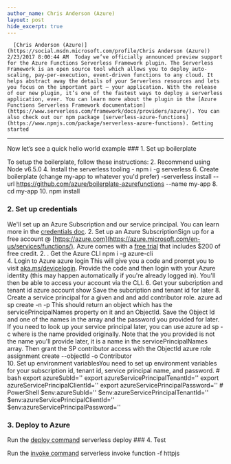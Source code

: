 ```yaml
---
author_name: Chris Anderson (Azure)
layout: post
hide_excerpt: true
---
```

      [Chris Anderson (Azure)](https://social.msdn.microsoft.com/profile/Chris Anderson (Azure))  2/23/2017 8:00:44 AM  Today we’ve officially announced preview support for the Azure Functions Serverless Framework plugin. The Serverless Framework is an open source tool which allows you to deploy auto-scaling, pay-per-execution, event-driven functions to any cloud. It helps abstract away the details of your Serverless resources and lets you focus on the important part – your application. With the release of our new plugin, it’s one of the fastest ways to deploy a serverless application, ever. You can learn more about the plugin in the [Azure Functions Serverless Framework documentation](https://www.serverless.com/framework/docs/providers/azure/). You can also check out our npm package [serverless-azure-functions](https://www.npmjs.com/package/serverless-azure-functions). Getting started
---------------

 Now let’s see a quick hello world example ### 1. Set up boilerplate

 To setup the boilerplate, follow these instructions:  2. Recommend using Node v6.5.0
 4. Install the serverless tooling - npm i -g serverless
 6. Create boilerplate (change my-app to whatever you'd prefer) -serverless install --url https://github.com/azure/boilerplate-azurefunctions --name my-app
 8. cd my-app
 10. npm install
  ### 2. Set up credentials

 We'll set up an Azure Subscription and our service principal. You can learn more in the [credentials doc](https://www.serverless.com/framework/docs/providers/azure/guide/credentials).  2. Set up an Azure SubscriptionSign up for a free account @ [https://azure.com](https://azure.microsoft.com/en-us/services/functions/). Azure comes with a [free trial](https://azure.microsoft.com/en-us/free/) that includes $200 of free credit.
   2. . Get the Azure CLI  npm i -g azure-cli  
 4. Login to Azure  azure login  This will give you a code and prompt you to visit [aka.ms/devicelogin](https://aka.ms/devicelogin). Provide the code and then login with your Azure identity (this may happen automatically if you're already logged in). You'll then be able to access your account via the CLI.
 6. Get your subcription and tenant id  azure account show  Save the subcription and tenant id for later
 8. Create a service principal for a given <name> and <password> and add contributor role.  azure ad sp create -n <name> -p <password>  This should return an object which has the servicePrincipalNames property on it and an ObjectId. Save the Object Id and one of the names in the array and the password you provided for later. If you need to look up your service principal later, you can use azure ad sp -c <name> where <name> is the name provided originally. Note that the <name> you provided is not the name you'll provide later, it is a name in the servicePrincipalNames array. Then grant the SP contributor access with the ObjectId  azure role assignment create --objectId <objectIDFromCreateStep> -o Contributor  
 10. Set up environment variablesYou need to set up environment variables for your subscription id, tenant id, service principal name, and password.  # bash export azureSubId='<subscriptionId>' export azureServicePrincipalTenantId='<tenantId>' export azureServicePrincipalClientId='<servicePrincipalName>' export azureServicePrincipalPassword='<password>'   # PowerShell $env:azureSubId='<subscriptionId>' $env:azureServicePrincipalTenantId='<tenantId>' $env:azureServicePrincipalClientId='<servicePrincipalName>' $env:azureServicePrincipalPassword='<password>'  
  ### 3. Deploy to Azure

 Run the [deploy command](https://www.serverless.com/framework/docs/providers/azure/cli-reference/deploy) serverless deploy  ### 4. Test

 Run the [invoke command](https://www.serverless.com/framework/docs/providers/azure/cli-reference/invoke) serverless invoke function -f httpjs      